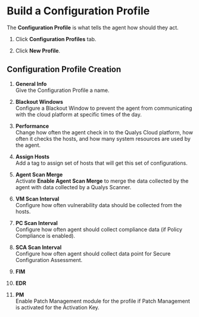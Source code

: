 # Build a Configuration Profile

The **Configuration Profile** is what tells the agent how should they act.

1. Click **Configuration Profiles** tab.

2. Click **New Profile**.

## Configuration Profile Creation

1. **General Info**<br>
   Give the Configuration Profile a name.

2. **Blackout Windows**<br>
   Configure a Blackout Window to prevent the agent from communicating with the cloud platform at specific times of the day.

3. **Performance**<br>
   Change how often the agent check in to the Qualys Cloud platform, how often it checks the hosts, and how many system resources are used by the agent.

4. **Assign Hosts**<br>
   Add a tag to assign set of hosts that will get this set of configurations.

5. **Agent Scan Merge**<br>
   Activate **Enable Agent Scan Merge** to merge the data collected by the agent with data collected by a Qualys Scanner.

6. **VM Scan Interval**<br>
   Configure how often vulnerability data should be collected from the hosts.

7. **PC Scan Interval**<br>
   Configure how often agent should collect compliance data (if Policy Compliance is enabled).

8. **SCA Scan Interval**<br>
   Configure how often agent should collect data point for Secure Configuration Assessment.

9. **FIM**<br>

10. **EDR**<br>

11. **PM**<br>
    Enable Patch Management module for the profile if Patch Management is activated for the Activation Key.
